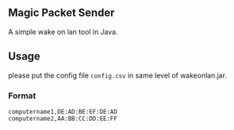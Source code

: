 ## Magic Packet Sender
A simple wake on lan tool in Java.  

## Usage
please put the config file `config.csv` in same level of wakeonlan.jar.  

### Format
```csv
computername1,DE:AD:BE:EF:DE:AD
computername2,AA:BB:CC:DD:EE:FF
```